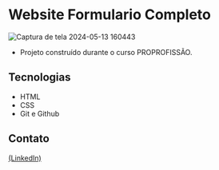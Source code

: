 # Website Formulario Completo

![Captura de tela 2024-05-13 160443](https://github.com/JoaoEduSB/Website_FormularioCompleto/assets/146045770/e78770df-7e4f-4ec9-8e3e-153d3df873de)

- Projeto construído durante o curso PROPROFISSÃO.

## Tecnologias

- HTML
- CSS
- Git e Github

## Contato
[(LinkedIn)](https://www.linkedin.com/in/joaoedusb/)
